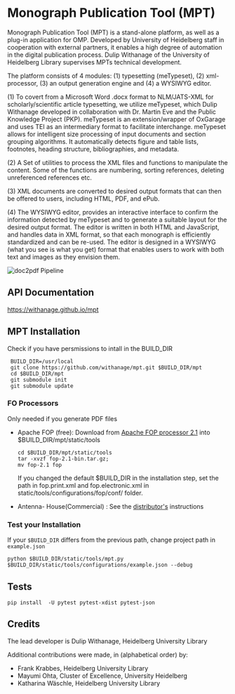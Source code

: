 # Monograph Publication  Tool (MPT)

Monograph Publication Tool (MPT) is a stand-alone platform, as well as a plug-in application for OMP. Developed by University of Heidelberg staff in cooperation with external partners, it enables a high degree of automation in the digital publication process. Dulip Withanage of the University of Heidelberg Library supervises MPTs technical development.

The platform consists of 4  modules: (1) typesetting (meTypeset), (2) xml-processor,  (3) an output generation engine and (4) a WYSIWYG editor.


(1) To covert from a Microsoft Word .docx format to NLM/JATS-XML for scholarly/scientific article typesetting, we utilize meTypeset, which Dulip Withanage developed in collaboration with Dr. Martin Eve and the Public Knowledge Project (PKP). meTypeset is an extension/wrapper of OxGarage and uses TEI as an intermediary format to facilitate interchange. meTypeset allows for intelligent size processing of input documents and section grouping algorithms. It automatically detects figure and table lists, footnotes, heading structure, bibliographies, and metadata.

(2)  A Set of utilities to process the  XML files  and functions to manipulate the content. Some of the functions are numbering, sorting references, deleting unreferenced references etc.

(3) XML documents are converted to desired output formats that can then be offered to users, including HTML, PDF, and ePub.

(4)  The WYSIWYG editor, provides an interactive interface to confirm the information detected by meTypeset and to generate a suitable layout for the desired output format. The editor is written in both HTML and JavaScript, and handles data in XML format, so that each monograph is efficiently standardized and can be re-used. The editor is designed in a WYSIWYG (what you see is what you get) format that enables users to work with both text and images as they envision them.

![doc2pdf Pipeline](https://raw.githubusercontent.com/withanage/mpt/master/static/images/mpt.png)


## API Documentation

https://withanage.github.io/mpt


## MPT Installation 
Check if you have persmissions  to intall in the BUILD_DIR
```
 BUILD_DIR=/usr/local
 git clone https://github.com/withanage/mpt.git $BUILD_DIR/mpt 
 cd $BUILD_DIR/mpt
 git submodule init
 git submodule update
```
### FO Processors 
Only needed if you generate PDF files

* Apache FOP (free): Download from [Apache FOP processor 2.1](https://xmlgraphics.apache.org/fop/download.html) into  $BUILD_DIR/mpt/static/tools
  ```
  cd $BUILD_DIR/mpt/static/tools
  tar -xvzf fop-2.1-bin.tar.gz;
  mv fop-2.1 fop
  ```
  If you changed the default $BUILD_DIR in the installation step, set the path in fop.print.xml and fop.electronic.xml in static/tools/configurations/fop/conf/ folder.

* Antenna- House(Commercial) : See the [distributor's](https://www.antennahouse.com) instructions


### Test your  Installation
If your `$BUILD_DIR` differs from the previous path, change project path in `example.json`

```
python $BUILD_DIR/static/tools/mpt.py  $BUILD_DIR/static/tools/configurations/example.json --debug
```
## Tests
```
pip install  -U pytest pytest-xdist pytest-json

```


## Credits

The lead developer is Dulip Withanage,  Heidelberg  University Library

Additional contributions were made, in (alphabetical order) by:


* Frank Krabbes, Heidelberg  University Library 
* Mayumi Ohta, Cluster of Excellence,  University Heidelberg
* Katharina Wäschle, Heidelberg  University Library 

